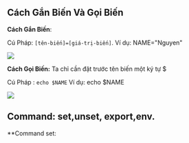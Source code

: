 ## Cách Gắn Biến Và Gọi Biến

**Cách Gắn Biến**: 

Cú Pháp: `[tên-biến]=[giá-trị-biến]`. Ví dụ: NAME="Nguyen"

<img src="https://i.imgur.com/jVONNuz.png">

**Cách Gọi Biến:** Ta chỉ cần đặt trước tên biến  một ký tự $

Cú Pháp : `echo $NAME` Ví dụ: echo $NAME

<img src="https://i.imgur.com/5j27YJF.png">

## Command: set,unset, export,env.

**Command set: 
